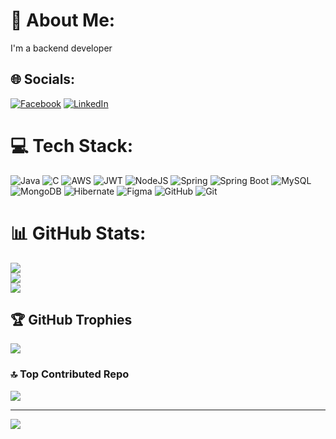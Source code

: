 # 💫 About Me:
I'm a backend developer

## 🌐 Socials:
[![Facebook](https://img.shields.io/badge/Facebook-%231877F2.svg?logo=Facebook&logoColor=white)](https://www.facebook.com/tusry.uong) [![LinkedIn](https://img.shields.io/badge/LinkedIn-%230077B5.svg?logo=linkedin&logoColor=white)](https://www.linkedin.com/in/uongthanhtu/) 

# 💻 Tech Stack:
![Java](https://img.shields.io/badge/java-%23ED8B00.svg?style=for-the-badge&logo=openjdk&logoColor=white) ![C](https://img.shields.io/badge/c-%2300599C.svg?style=for-the-badge&logo=c&logoColor=white) ![AWS](https://img.shields.io/badge/AWS-%23FF9900.svg?style=for-the-badge&logo=amazon-aws&logoColor=white) ![JWT](https://img.shields.io/badge/JWT-black?style=for-the-badge&logo=JSON%20web%20tokens) ![NodeJS](https://img.shields.io/badge/node.js-6DA55F?style=for-the-badge&logo=node.js&logoColor=white) ![Spring](https://img.shields.io/badge/spring-%236DB33F.svg?style=for-the-badge&logo=spring&logoColor=white) ![Spring Boot](https://img.shields.io/badge/springboot-%236DB33F.svg?style=for-the-badge&logo=springboot&logoColor=white) ![MySQL](https://img.shields.io/badge/mysql-4479A1.svg?style=for-the-badge&logo=mysql&logoColor=white) ![MongoDB](https://img.shields.io/badge/MongoDB-%234ea94b.svg?style=for-the-badge&logo=mongodb&logoColor=white) ![Hibernate](https://img.shields.io/badge/Hibernate-59666C?style=for-the-badge&logo=Hibernate&logoColor=white) ![Figma](https://img.shields.io/badge/figma-%23F24E1E.svg?style=for-the-badge&logo=figma&logoColor=white) ![GitHub](https://img.shields.io/badge/github-%23121011.svg?style=for-the-badge&logo=github&logoColor=white) ![Git](https://img.shields.io/badge/git-%23F05033.svg?style=for-the-badge&logo=git&logoColor=white)
# 📊 GitHub Stats:
![](https://github-readme-stats.vercel.app/api?username=uongthanhtu&theme=dark&hide_border=false&include_all_commits=true&count_private=true)<br/>
![](https://nirzak-streak-stats.vercel.app/?user=uongthanhtu&theme=dark&hide_border=false)<br/>
![](https://github-readme-stats.vercel.app/api/top-langs/?username=uongthanhtu&theme=dark&hide_border=false&include_all_commits=true&count_private=true&layout=compact&cache_seconds=60)

## 🏆 GitHub Trophies
![](https://github-profile-trophy.vercel.app/?username=uongthanhtu&theme=radical&no-frame=true&no-bg=true&margin-w=4)

### 🔝 Top Contributed Repo
![](https://github-contributor-stats.vercel.app/api?username=uongthanhtu&limit=5&theme=dark&combine_all_yearly_contributions=true)

---
[![](https://visitcount.itsvg.in/api?id=uongthanhtu&icon=0&color=0)](https://visitcount.itsvg.in)

<!-- Proudly created with GPRM ( https://gprm.itsvg.in ) -->
